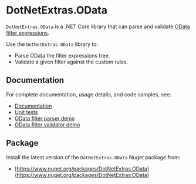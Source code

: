 # DotNetExtras.OData

`DotNetExtras.OData` is a .NET Core library that can parse and validate [OData filter expressions](https://learn.microsoft.com/en-us/dynamics365/business-central/dev-itpro/webservices/use-filter-expressions-in-odata-uris).

Use the `DotNetExtras.OData` library to:

- Parse OData the filter expressions tree.
- Validate a given filter against the custom rules.

## Documentation
For complete documentation, usage details, and code samples, see:

- [Documentation](https://alekdavis.github.io/dotnet-extras-odata)
- [Unit tests](https://github.com/alekdavis/dotnet-extras-mail/tree/main/ODataTests)
- [OData filter parser demo](https://github.com/alekdavis/dotnet-extras-mail/tree/main/ODataFilterParserDemo)
- [OData filter validator demo](https://github.com/alekdavis/dotnet-extras-mail/tree/main/ODataFilterValidatorDemo)

## Package
Install the latest version of the `DotNetExtras.OData` Nuget package from:

- [https://www.nuget.org/packages/DotNetExtras.OData](https://www.nuget.org/packages/DotNetExtras.OData)
